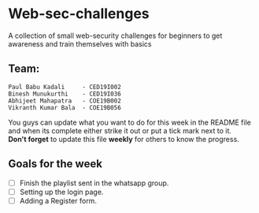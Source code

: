 # Web-sec-challenges
A collection of small web-security challenges for beginners to get awareness and train themselves with basics

 ## Team:
 ```
 Paul Babu Kadali     - CED19I002
 Binesh Munukurthi    - CED19I036
 Abhijeet Mahapatra   - COE19B002
 Vikranth Kumar Bala  - COE19B056 
 ```
You guys can update what you want to do for this week in the README file and when its complete either strike it out or put a tick mark next to it.         
**Don't forget** to update this file **weekly** for others to know the progress.


## Goals for the week
- [ ] Finish the playlist sent in the whatsapp group.      
- [ ] Setting up the login page.      
- [ ] Adding a Register form.

## 